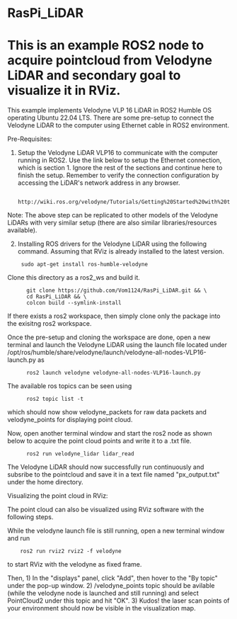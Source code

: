 # RasPi_LiDAR
# This is an example ROS2 node to acquire pointcloud from Velodyne LiDAR and secondary goal to visualize it in RViz.

This example implements Velodyne VLP 16 LiDAR in  ROS2 Humble OS operating Ubuntu 22.04 LTS.
There are some pre-setup to connect the Velodyne LiDAR to the computer using Ethernet cable in ROS2 environment. 

  Pre-Requisites:

  1) Setup the Velodyne LiDAR VLP16 to communicate with the computer running in ROS2. Use the link below to setup the Ethernet connection, which is section 1. Ignore the rest of the sections and continue here to finish the setup. Remember to verify the connection configuration by accessing the LiDAR's network address in any browser.

          http://wiki.ros.org/velodyne/Tutorials/Getting%20Started%20with%20the%20Velodyne%20VLP16
     
  Note: The above step can be replicated to other models of the Velodyne LiDARs with very similar setup (there are also similar libraries/resources available). 
  
  2) Installing ROS drivers for the Velodyne LiDAR using the following command. Assuming that RViz is already installed to the latest version.

          sudo apt-get install ros-humble-velodyne

Clone this directory as a ros2_ws and build it. 

          git clone https://github.com/Vom1124/RasPi_LiDAR.git && \
          cd RasPi_LiDAR && \
          colcon build --symlink-install
If there exists a ros2 workspace, then simply clone only the package into the exisitng ros2 workspace. 


Once the pre-setup and cloning the workspace are done, open a new terminal and launch the Velodyne LiDAR using the launch file located under /opt/ros/humble/share/velodyne/launch/velodyne-all-nodes-VLP16-launch.py as

          ros2 launch velodyne velodyne-all-nodes-VLP16-launch.py

The available ros topics can be seen using

          ros2 topic list -t
which should now show velodyne_packets for raw data packets and velodyne_points for displaying point cloud.
          
Now, open another terminal window and start the ros2 node  as shown below to acquire the point cloud points and write it to a .txt file. 

          ros2 run velodyne_lidar lidar_read

The Velodyne LiDAR should now successfully run continuously and subsribe to the pointcloud and save it in a text file named "px_output.txt" under the home directory. 


Visualizing the point cloud in RViz:

The point cloud can also be visualized using RViz software with the following steps.

While the velodyne launch file is still running, open a new terminal window and run

        ros2 run rviz2 rviz2 -f velodyne

to start RViz with the velodyne as fixed frame.

Then,
    1) In the "displays" panel, click "Add", then hover to the "By topic" under the pop-up window.
    2) /velodyne_points topic should be avilable (while the velodyne node  is launched and still running) and select PointCloud2 under this topic and hit "OK".
    3) Kudos! the laser scan points of your environment should now be visible in the visualization map.

        






